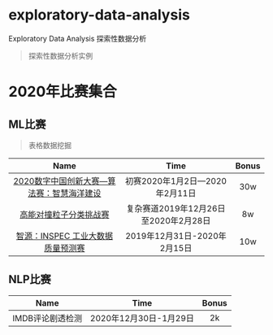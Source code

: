 # exploratory-data-analysis
Exploratory Data Analysis 探索性数据分析
> 探索性数据分析实例

# 2020年比赛集合

## ML比赛
> 表格数据挖掘

|Name|Time|Bonus|
|:---:|:---:|:---:|
|[2020数字中国创新大赛—算法赛：智慧海洋建设](https://tianchi.aliyun.com/competition/entrance/231768/information)|初赛2020年1月2日—2020年2月11日|30w|
|[高能对撞粒子分类挑战赛](https://biendata.com/competition/jet/)|复杂赛道2019年12月26日至2020年2月28日|8w|
|[智源：INSPEC 工业大数据质量预测赛](https://biendata.com/competition/bosch/)|2019年12月31日-2020年2月15日|10w|
## NLP比赛
|Name|Time|Bonus|
|:---:|:---:|:---:|
|IMDB评论剧透检测|2020年12月30日-1月29日|2k|